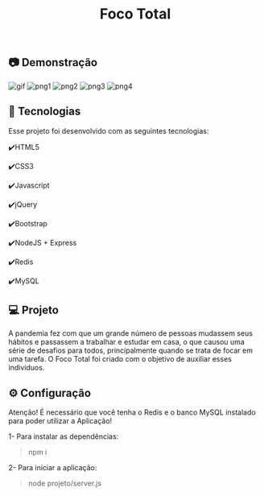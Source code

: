 <h1 align="center">
   Foco Total
</h1>

<br>

## :camera: Demonstração

![gif](github/GoFinances.gif)
![png1](https://github.com/NetoTV/Foco-Total/blob/main/projeto/src/images/logo.png)
![png2](github/dashboardL.png)
![png3](github/importD.png)
![png4](github/importL.png)

## :rocket: Tecnologias

Esse projeto foi desenvolvido com as seguintes tecnologias:

✔️HTML5

✔️CSS3

✔️Javascript

✔️jQuery

✔️Bootstrap

✔️NodeJS + Express

✔️Redis

✔️MySQL

## 💻 Projeto

A pandemia fez com que um grande número de pessoas mudassem seus hábitos e passassem a trabalhar e estudar em casa, o que causou uma série de desafios para todos, principalmente quando se trata de focar em uma tarefa. O Foco Total foi criado com o objetivo de auxiliar esses indivíduos.

## ⚙ Configuração

Atenção! É necessário que você tenha o Redis e o banco MySQL instalado para poder utilizar a Aplicação!

1- Para instalar as dependências:
> npm i

2- Para iniciar a aplicação:
> node projeto/server.js
